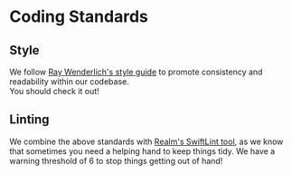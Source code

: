 # Coding Standards

## Style
We follow [Ray Wenderlich's style guide](https://github.com/raywenderlich/swift-style-guide) to promote consistency and readability within our codebase.  
You should check it out!

## Linting
We combine the above standards with [Realm's SwiftLint tool](https://github.com/realm/SwiftLint), as we know that sometimes you need a helping hand to keep things tidy.
We have a warning threshold of 6 to stop things getting out of hand!
